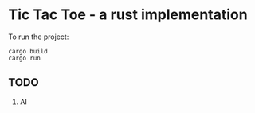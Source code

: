 # Tic Tac Toe - a rust implementation

To run the project:

```
cargo build
cargo run
```

## TODO

1. AI